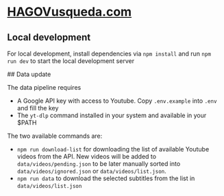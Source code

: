 # [HAGOVusqueda.com](https://hagovusqueda.com/)

## Local development

For local development, install dependencies via `npm install` and run `npm run dev` to start the local development server

## Data update

The data pipeline requires

- A Google API key with access to Youtube. Copy `.env.example` into `.env` and fill the key
- The `yt-dlp` command installed in your system and available in your $PATH

The two available commands are:

- `npm run download-list` for downloading the list of available Youtube videos from the API. New videos will be added to `data/videos/pending.json` to be later manually sorted into `data/videos/ignored.json` or `data/videos/list.json`.
- `npm run data` to download the selected subtitles from the list in `data/videos/list.json`
